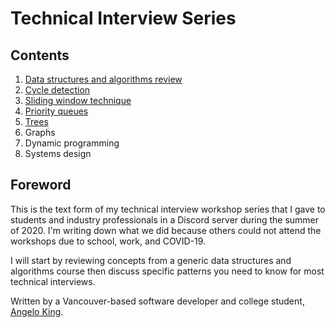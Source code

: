 # Technical Interview Series

## Contents

1. [Data structures and algorithms review](data-structures-and-algorithms.md)
2. [Cycle detection](cycle-detection.md)
3. [Sliding window technique](sliding-window-technique/)
4. [Priority queues](priority-queues.md)
5. [Trees](trees.md)
6. Graphs
7. Dynamic programming
8. Systems design

## Foreword

This is the text form of my technical interview workshop series that I gave to students and industry professionals in a Discord server during the summer of 2020. I'm writing down what we did because others could not attend the workshops due to school, work, and COVID-19. 

I will start by reviewing concepts from a generic data structures and algorithms course then discuss specific patterns you need to know for most technical interviews.

Written by a Vancouver-based software developer and college student,  [Angelo King](https://www.linkedin.com/in/angeloking/).

